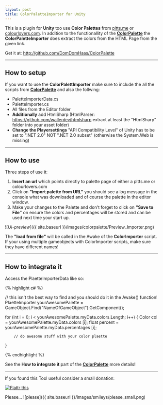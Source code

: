 ```yaml
---
layout: post
title: ColorPaletteImporter for Unity
---
```


This is a plugin for **Unity** too use **Color Palettes** from [pltts.me](https://www.pltts.me) or [colourlovers.com](https://www.colourlovers.com).
In addition to the functionallity of the [**ColorPalette**](http://domdomhaas.github.io/ColorPalette/) the **ColorPaletteImporter** does extract the colors from the HTML Page from the given link.

Get it at: <http://github.com/DomDomHaas/ColorPalette>


***


## How to setup


If you want to use the **ColorPalettImporter** make sure to include the all the scripts from [**ColorPalette**](http://domdomhaas.github.io/ColorPalette/) and also the follwing:

* PaletteImporterData.cs
* PaletteImporter.cs
* All files from the Editor folder
* **Additionally** add HtmlSharp (HtmlParser: https://github.com/wallerdev/htmlsharp extract at least the "HtmlSharp" folder into your asset folder)
* **Change the Playersettings** "API Compatibility Level" of Unity has to be set to ".NET 2.0" NOT ".NET 2.0 subset" (otherwise the System.Web is missing)

***



## How to use

Three steps of use it:

1. **Insert an url** which points directly to palette page of either a pltts.me or colourlovers.com
2. Click on **"Import palette from URL"** you should see a log message in the console what was downloaded and of course the palette in the editor window.
3. Make your changes to the Palette and don't forget to click on **"Save to File"** on ensure the colors and percentages will be stored and can be used next time your start up.

![_UI-preview_]({{ site.baseurl }}/images/colorpalette/Preview_Importer.png)


The **"load from file"** will be called in the Awake of the **ColorImporter** script.
If your using multiple gameobjects with ColorImporter scripts, make sure they have different names!

***



## How to integrate it


Access the PlaetteImporterData like so:

{% highlight c# %}

// this isn't the best way to find and you should do it in the Awake() function!
PlaetteImporter yourAwesomePalette = GameObject.Find("NameOfGameObject").GetComponent<PaletteImporter>();

for (int i = 0; i < yourAwesomePalette.myData.colors.Length; i++) {
        Color col = yourAwesomePalette.myData.colors [i];
        float percent = yourAwesomePalette.myData.percentages [i];


        // do awesome stuff with your color plaette

}

{% endhighlight %}


See the **How to integrate it** part of the [**ColorPalette**](http://domdomhaas.github.io/ColorPalette/) more details!

***



If you found this Tool useful consider a small donation:

<div class="flatter_button">
    <a href="https://flattr.com/submit/auto?user_id=DomDomHaas&url=http%3A%2F%2Fdomdomhaas.github.io%2FColorPaletteImporter%2F" target="_blank"><img src="//api.flattr.com/button/flattr-badge-large.png" alt="Flattr this" title="Flattr this" border="0"></a>
</div>

Please... ![please]({{ site.baseurl }}/images/smileys/please_small.png)
